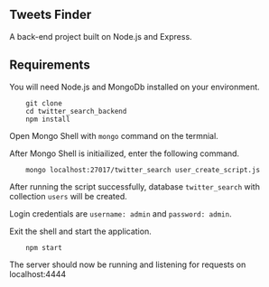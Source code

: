 ## Tweets Finder

A back-end project built on Node.js and Express.

## Requirements

You will need Node.js and MongoDb installed on your environment.

```
	git clone
	cd twitter_search_backend
	npm install
```

Open Mongo Shell with `mongo` command on the termnial.

After Mongo Shell is initiailized, enter the following command.

```
	mongo localhost:27017/twitter_search user_create_script.js
```

 After running the script successfully, database `twitter_search` with collection `users` will be created.
 
 Login credentials are `username: admin` and `password: admin`.
 
 Exit the shell and start the application.

```
    npm start
```

The server should now be running and listening for requests on localhost:4444
